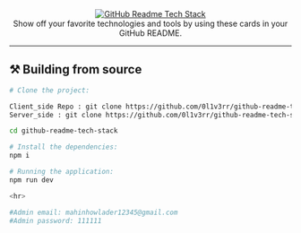 <div align="center">
  <a href="https://github-readme-tech-stack.vercel.app">
<img src="https://github-readme-tech-stack.vercel.app/api/cards?title=GitHub+Readme+Tech+Stack&align=center&titleAlign=center&fontSize=20&lineHeight=10&lineCount=2&theme=ayu&width=450&bg=%25230B0E14&titleColor=%231c9eff&line1=react%2Creact%2Cauto%3Btailwindcss%2Ctailwind%2Cauto%3Bnext.js%2Cnext-dot-js%2Cauto%3Bexpress.js%2Cexpress%2Cauto%3Bmongodb%2Cmongodb%2Cauto%3Bdaisyui%2Cdaisyui%2Cauto%3B" alt="GitHub Readme Tech Stack" />
  </a>
</div>

<div align="center">
  Show off your favorite technologies and tools by using these cards in your GitHub README.
</div>

<hr>

## ⚒️ Building from source

```sh
# Clone the project:

Client_side Repo : git clone https://github.com/0l1v3rr/github-readme-tech-stack.git
Server_side : git clone https://github.com/0l1v3rr/github-readme-tech-stack.git

cd github-readme-tech-stack

# Install the dependencies:
npm i

# Running the application:
npm run dev

<hr>

#Admin email: mahinhowlader12345@gmail.com
#Admin password: 111111
